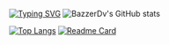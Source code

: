  <thead>
 
[![Typing SVG](https://readme-typing-svg.demolab.com?font=Fira+Code&duration=3000&pause=500&vCenter=true&width=625&color=000370&lines=Hi+there!;I'm+BazzerDv!;I'm+currently+developing+a+game+called+Quick+Click!;I'm+looking+to+collab+on+an+ascii+game...;Perhaps+with+an+incremental+element%3F;You+can+try+out+my+other+game+too...;It's+called+Asciiverse!;Play+on+the+web...;Or+download+and+play+in+terminal!;Both+games+are+in+development+%3A%29)](https://git.io/typing-svg)
![BazzerDv's GitHub stats](https://github-readme-stats.vercel.app/api?username=BazzerDv&include_all_commits=true&custom_title=%E2%9A%A1%20BazzerDv%27s%20Github%20Stats&border_color=000000&bg_color=-60,000000,000370,000000&title_color=b026ff&text_color=fefefe&icon_color=b026ff&show_icons=true)
<!---[![Stats](https://raw.githubusercontent.com/BazzerDv/github-stats/master/generated/languages.svg)](https://github/com/BazzerDv)--->
[![Top Langs](https://github-readme-stats.vercel.app/api/top-langs/?username=BazzerDv&bg_color=-60,000000,000370,000000&title_color=b026ff&text_color=fefefe&layout=compact)](https://github.com/BazzerDv)
[![Readme Card](https://github-readme-stats.vercel.app/api/pin/?username=BazzerDv&repo=quickclick&bg_color=-60,000000,000370,000000&title_color=b026ff&text_color=fefefe)](https://github.com/BazzerDv/quickclick)


</thead>

<!---
- 👋 Hi, I’m @BazzerDv

- 👀 I’m interested in coding and don't worry, sport

- 🌱 I’m currently learning javascript and html

- 💞️ I’m looking to collaborate on a html game with ascii art

- 📫 How to reach me: bazzerdv@gmail.com  P.S. I may not always be able to reply immediately
--->
<!---
BazzerDv/BazzerDv is a ✨ special ✨ repository because its `README.md` (this file) appears on your GitHub profile.
You can click the Preview link to take a look at your changes.
--->

